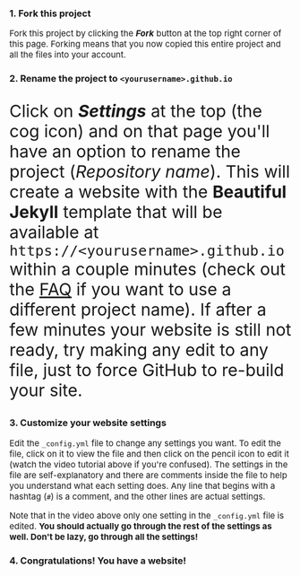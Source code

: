 <div class="gs-section-01" markdown="1">
  
###  1. Fork this project 

Fork this project by clicking the __*Fork*__ button at the top right corner of this page. Forking means that you now copied this entire project and all the files into your account.

</div>

<div class="gs-section-02" markdown="1">

###  2. Rename the project to `<yourusername>.github.io` 

Click on __*Settings*__ at the top (the cog icon) and on that page you'll have an option to rename the project (*Repository name*). This will create a website with the **Beautiful Jekyll** template that will be available at `https://<yourusername>.github.io` within a couple minutes (check out the [FAQ](https://beautifuljekyll.com/faq/#custom-domain) if you want to use a different project name). If after a few minutes your website is still not ready, try making any edit to any file, just to force GitHub to re-build your site.

</div>

<div class="gs-section-03" markdown="1">

###   3. Customize your website settings 

Edit the `_config.yml` file to change any settings you want. To edit the file, click on it to view the file and then click on the pencil icon to edit it (watch the video tutorial above if you're confused).  The settings in the file are self-explanatory and there are comments inside the file to help you understand what each setting does. Any line that begins with a hashtag (`#`) is a comment, and the other lines are actual settings.

Note that in the video above only one setting in the `_config.yml` file is edited. **You should actually go through the rest of the settings as well. Don't be lazy, go through all the settings!**

</div>

<div class="gs-section-04" markdown="1">

###  4. Congratulations! You have a website! 

</div>


<style>

  .gs-section-01 h1 {
  color: CadetBlue} 
  
  .gs-section-01 p {
  font-size: 15px; }
  
  
 .gs-section-02 h1 {
  color: #808080}
  
  .gs-section-02 p {
  font-size: 30px
  }

  
  
  .gs-section-03 h1 {
  color: #5F9EA0}
  
  .gs-section-03 p {
  font-size: 15px}
  
  
  
  .gs-section-04 h1 {
  color: #80808}
  
 .gs-section-04 p {
  font-size: 30px;
  }
  
</style>

